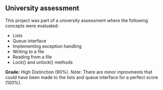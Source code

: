 ## University assessment 
This project was part of a university assessment where the following concepts were evaluated:
- Lists
- Queue interface
- Implementing exception handling
- Writing to a file
- Reading from a file
- Lock() and unlock() methods 

**Grade:** High Distinction (90%). 
*Note:* There are minor inprovments that could have been made to the lists and queue interface for a perfect score (100%).
